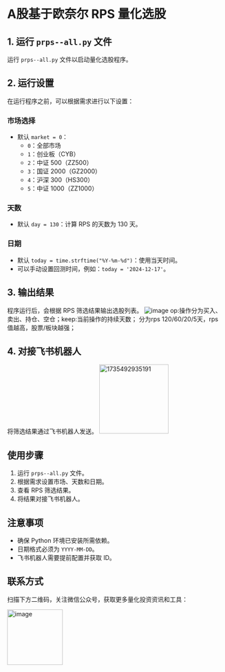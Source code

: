 # A股基于欧奈尔 RPS 量化选股

## 1. 运行 `prps--all.py` 文件
运行 `prps--all.py` 文件以启动量化选股程序。



## 2. 运行设置
在运行程序之前，可以根据需求进行以下设置：

### 市场选择
- 默认 `market = 0`：
  - `0`：全部市场
  - `1`：创业板（CYB）
  - `2`：中证 500（ZZ500）
  - `3`：国证 2000（GZ2000）
  - `4`：沪深 300（HS300）
  - `5`：中证 1000（ZZ1000）

### 天数
- 默认 `day = 130`：计算 RPS 的天数为 130 天。

### 日期
- 默认 `today = time.strftime("%Y-%m-%d")`：使用当天时间。
- 可以手动设置回测时间，例如：`today = '2024-12-17'`。


## 3. 输出结果
程序运行后，会根据 RPS 筛选结果输出选股列表。
![image](https://github.com/user-attachments/assets/834091bc-8f5c-4c08-887d-4a69937f0cc4)
op:操作分为买入、卖出、持仓、空仓；keep:当前操作的持续天数；
分为rps 120/60/20/5天，rps值越高，股票/板块越强；




## 4. 对接飞书机器人
将筛选结果通过飞书机器人发送。
<img width="161" alt="1735492935191" src="https://github.com/user-attachments/assets/c5c63a56-910d-4ae0-ba68-3212571903c7" />



## 使用步骤
1. 运行 `prps--all.py` 文件。
2. 根据需求设置市场、天数和日期。
3. 查看 RPS 筛选结果。
4. 将结果对接飞书机器人。



## 注意事项
- 确保 Python 环境已安装所需依赖。
- 日期格式必须为 `YYYY-MM-DD`。
- 飞书机器人需要提前配置并获取 ID。



## 联系方式
扫描下方二维码，关注微信公众号，获取更多量化投资资讯和工具：

<img width="129" alt="image" src="https://github.com/user-attachments/assets/b4cadf73-a7ca-4116-8614-337d9d7b07d4" />



